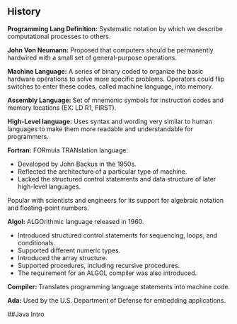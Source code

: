 ## History
**Programming Lang Definition:**  Systematic notation by which we describe computational processes to others.

**John Von Neumann:**  Proposed that computers should be permanently hardwired with a small set of general-purpose operations.

**Machine Language:**  A series of binary coded to organize the basic hardware operations to solve more specific problems. Operators could flip switches to enter these codes, called machine language, into memory.

**Assembly Language:**  Set of mnemonic symbols for instruction codes and memory locations (EX: LD R1, FIRST).

**High-Level language:**  Uses syntax and wording very similar to human languages to make them more readable and understandable for programmers.

**Fortran:**  FORmula TRANslation language.
- Developed by John Backus in the 1950s.
- Reflected the architecture of a particular type of machine.
- Lacked the structured control statements and data structure of later high-level languages.
  
Popular with scientists and engineers for its support for algebraic notation and floating-point numbers.

**Algol:**  ALGOrithmic language released in 1960. 
- Introduced structured control statements for sequencing, loops, and conditionals.
- Supported different numeric types.
- Introduced the array structure.
- Supported procedures, including recursive procedures.
- The requirement for an ALGOL compiler was also introduced.

**Compiler:**  Translates programming language statements into machine code.

**Ada:**  Used by the U.S. Department of Defense for embedding applications.

##Java Intro

